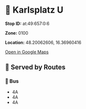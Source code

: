# 🚉 Karlsplatz U


**Stop ID:** at:49:657:0:6

**Zone:** 0100

**Location:** 48.20062606, 16.36960416

[Open in Google Maps](https://www.google.com/maps?q=48.20062606,16.36960416)

## 🚆 Served by Routes

### 🚌 Bus
- 4A
- 4A
- 4A